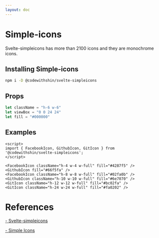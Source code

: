 ```yaml
---
layout: doc
---
```


<script>
   import { FacebookIcon, GithubIcon, GitIcon } from '@codewithshin/svelte-simpleicons';
</script>

<h1 class="text-3xl w-full dark:text-white mb-4">Simple-icons</h1>

<p class=" dark:text-white">Svelte-simpleicons has more than 2100 icons and they are monochrome icons.</p>


<h2 class="text-2xl w-full dark:text-white mt-8">Installing Simple-icons</h2>

```sh
npm i -D @codewithshin/svelte-simpleicons
```

<h2 class="text-2xl w-full dark:text-white mt-8">Props</h2>

```js
let className = "h-6 w-6"
let viewBox = "0 0 24 24"
let fill = "#000000"
```

<h2 class="text-2xl w-full dark:text-white mt-8">Examples</h2>

<div class="container flex flex-wrap justify-center rounded-xl my-4 mx-auto bg-gradient-to-r bg-white dark:bg-gray-900 border border-gray-200 dark:border-gray-700 p-2 sm:p-6 h-72">

<FacebookIcon className="h-4 w-4 w-full" fill="#4287f5" />
<GithubIcon fill="#66f5fa" />  
<FacebookIcon className="h-8 w-8 w-full" fill="#02fa0b" />
<GithubIcon className="h-10 w-10 w-full" fill="#6e7070" />
<GitIcon className="h-12 w-12 w-full" fill="#bc02fa" />
<GitIcon className="h-24 w-24 w-full" fill="#fa0202" />

</div>

```svelte
<script>
import { FacebookIcon, GithubIcon, GitIcon } from '@codewithshin/svelte-simpleicons';
</script>

<FacebookIcon className="h-4 w-4 w-full" fill="#4287f5" />
<GithubIcon fill="#66f5fa" />  
<FacebookIcon className="h-8 w-8 w-full" fill="#02fa0b" />
<GithubIcon className="h-10 w-10 w-full" fill="#6e7070" />
<GitIcon className="h-12 w-12 w-full" fill="#bc02fa" />
<GitIcon className="h-24 w-24 w-full" fill="#fa0202" />

```

<h1 class="text-3xl w-full dark:text-white pb-8">References</h1>

<p class="w-full dark:text-white text-base"><a href="https://github.com/shinokada/svelte-simpleicons" target="_blank" class="text-blue-600 hover:underline dark:text-blue-500">- Svelte-simpleicons</a></p>

<p class="w-full dark:text-white text-base"><a href="https://simpleicons.org/" target="_blank" class="text-blue-600 hover:underline dark:text-blue-500">- Simple Icons</a></p>

